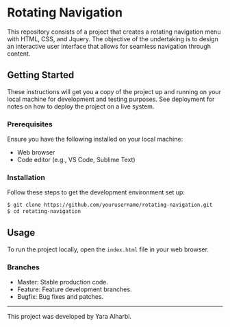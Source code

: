 # Rotating Navigation

This repository consists of a project that creates a rotating navigation menu with HTML, CSS, and Jquery. The objective of the undertaking is to design an interactive user interface that allows for seamless navigation through content.

## Getting Started

These instructions will get you a copy of the project up and running on your local machine for development and testing purposes. See deployment for notes on how to deploy the project on a live system.

### Prerequisites

Ensure you have the following installed on your local machine:

- Web browser
- Code editor (e.g., VS Code, Sublime Text)

### Installation

Follow these steps to get the development environment set up:

```bash
$ git clone https://github.com/yourusername/rotating-navigation.git
$ cd rotating-navigation
```

## Usage

To run the project locally, open the `index.html` file in your web browser.

### Branches

- Master: Stable production code.
- Feature: Feature development branches.
- Bugfix: Bug fixes and patches.



---

This project was developed by Yara Alharbi.
